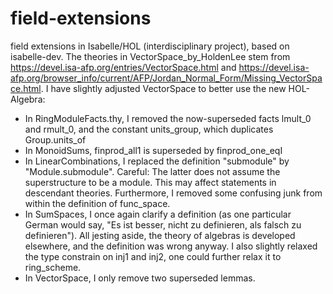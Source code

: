 # field-extensions
field extensions in Isabelle/HOL (interdisciplinary project), based on isabelle-dev.
The theories in VectorSpace_by_HoldenLee stem from https://devel.isa-afp.org/entries/VectorSpace.html and
https://devel.isa-afp.org/browser_info/current/AFP/Jordan_Normal_Form/Missing_VectorSpace.html. I have slightly
adjusted VectorSpace to better use the new HOL-Algebra:

- In RingModuleFacts.thy, I removed the now-superseded facts lmult_0 and rmult_0,
   and the constant units_group, which duplicates Group.units_of
- In MonoidSums, finprod_all1 is superseded by finprod_one_eqI
- In LinearCombinations, I replaced the definition "submodule" by "Module.submodule". Careful: The latter does not
assume the superstructure to be a module. This may affect statements in descendant theories. Furthermore, I removed some
confusing junk from within the definition of func_space.
- In SumSpaces, I once again clarify a definition (as one particular German would say, "Es ist besser, nicht zu
definieren, als falsch zu definieren"). All jesting aside, the theory of algebras is developed elsewhere, and the
definition was wrong anyway. I also slightly relaxed the type constrain on inj1 and inj2, one could further relax it to
ring_scheme.
- In VectorSpace, I only remove two superseded lemmas.
